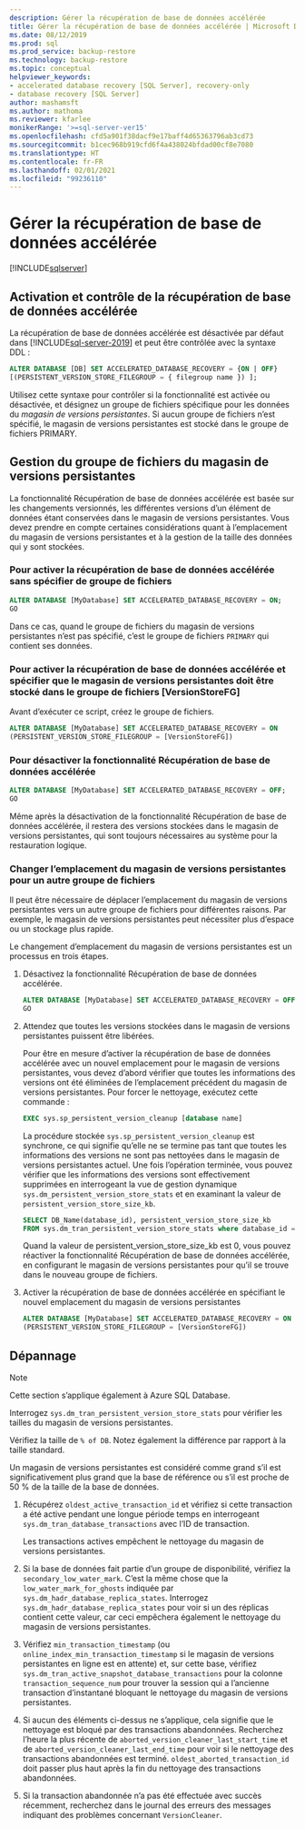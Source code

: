 ```yaml
---
description: Gérer la récupération de base de données accélérée
title: Gérer la récupération de base de données accélérée | Microsoft Docs
ms.date: 08/12/2019
ms.prod: sql
ms.prod_service: backup-restore
ms.technology: backup-restore
ms.topic: conceptual
helpviewer_keywords:
- accelerated database recovery [SQL Server], recovery-only
- database recovery [SQL Server]
author: mashamsft
ms.author: mathoma
ms.reviewer: kfarlee
monikerRange: '>=sql-server-ver15'
ms.openlocfilehash: cfd5a901f38dacf9e17baff4d65363796ab3cd73
ms.sourcegitcommit: b1cec968b919cfd6f4a438024bfdad00cf8e7080
ms.translationtype: HT
ms.contentlocale: fr-FR
ms.lasthandoff: 02/01/2021
ms.locfileid: "99236110"
---
```

# <a name="manage-accelerated-database-recovery"></a>Gérer la récupération de base de données accélérée

[!INCLUDE[sqlserver](../includes/applies-to-version/sqlserver2019.md)]

## <a name="enabling-and-controlling-adr"></a>Activation et contrôle de la récupération de base de données accélérée

La récupération de base de données accélérée est désactivée par défaut dans [!INCLUDE[sql-server-2019](../includes/sssql19-md.md)] et peut être contrôlée avec la syntaxe DDL :
```sql
ALTER DATABASE [DB] SET ACCELERATED_DATABASE_RECOVERY = {ON | OFF}
[(PERSISTENT_VERSION_STORE_FILEGROUP = { filegroup name }) ];

```

Utilisez cette syntaxe pour contrôler si la fonctionnalité est activée ou désactivée, et désignez un groupe de fichiers spécifique pour les données du *magasin de versions persistantes*. Si aucun groupe de fichiers n’est spécifié, le magasin de versions persistantes est stocké dans le groupe de fichiers PRIMARY.

## <a name="managing-the-persistent-version-store-filegroup"></a>Gestion du groupe de fichiers du magasin de versions persistantes
La fonctionnalité Récupération de base de données accélérée est basée sur les changements versionnés, les différentes versions d’un élément de données étant conservées dans le magasin de versions persistantes.
Vous devez prendre en compte certaines considérations quant à l’emplacement du magasin de versions persistantes et à la gestion de la taille des données qui y sont stockées.

### <a name="to-enable-adr-without-specifying-a-filegroup"></a>Pour activer la récupération de base de données accélérée sans spécifier de groupe de fichiers

```sql
ALTER DATABASE [MyDatabase] SET ACCELERATED_DATABASE_RECOVERY = ON;
GO
```

Dans ce cas, quand le groupe de fichiers du magasin de versions persistantes n’est pas spécifié, c’est le groupe de fichiers `PRIMARY` qui contient ses données.

### <a name="to-enable-adr-and-specify-that-the-pvs-should-be-stored-in-the-versionstorefg-filegroup"></a>Pour activer la récupération de base de données accélérée et spécifier que le magasin de versions persistantes doit être stocké dans le groupe de fichiers [VersionStoreFG]

Avant d’exécuter ce script, créez le groupe de fichiers.

```sql
ALTER DATABASE [MyDatabase] SET ACCELERATED_DATABASE_RECOVERY = ON
(PERSISTENT_VERSION_STORE_FILEGROUP = [VersionStoreFG])
```

### <a name="to-disable-the-adr-feature"></a>Pour désactiver la fonctionnalité Récupération de base de données accélérée

```sql
ALTER DATABASE [MyDatabase] SET ACCELERATED_DATABASE_RECOVERY = OFF;
GO
```

Même après la désactivation de la fonctionnalité Récupération de base de données accélérée, il restera des versions stockées dans le magasin de versions persistantes, qui sont toujours nécessaires au système pour la restauration logique.

### <a name="change-the-location-of-the-pvs-to-a-different-filegroup"></a>Changer l’emplacement du magasin de versions persistantes pour un autre groupe de fichiers

Il peut être nécessaire de déplacer l’emplacement du magasin de versions persistantes vers un autre groupe de fichiers pour différentes raisons. Par exemple, le magasin de versions persistantes peut nécessiter plus d’espace ou un stockage plus rapide.

Le changement d’emplacement du magasin de versions persistantes est un processus en trois étapes.

1. Désactivez la fonctionnalité Récupération de base de données accélérée.

   ```sql
   ALTER DATABASE [MyDatabase] SET ACCELERATED_DATABASE_RECOVERY = OFF;
   GO
   ```

2. Attendez que toutes les versions stockées dans le magasin de versions persistantes puissent être libérées.

   Pour être en mesure d’activer la récupération de base de données accélérée avec un nouvel emplacement pour le magasin de versions persistantes, vous devez d’abord vérifier que toutes les informations des versions ont été éliminées de l’emplacement précédent du magasin de versions persistantes. Pour forcer le nettoyage, exécutez cette commande :

   ```sql
   EXEC sys.sp_persistent_version_cleanup [database name]
   ```

   La procédure stockée `sys.sp_persistent_version_cleanup` est synchrone, ce qui signifie qu’elle ne se termine pas tant que toutes les informations des versions ne sont pas nettoyées dans le magasin de versions persistantes actuel.  Une fois l’opération terminée, vous pouvez vérifier que les informations des versions sont effectivement supprimées en interrogeant la vue de gestion dynamique `sys.dm_persistent_version_store_stats` et en examinant la valeur de `persistent_version_store_size_kb`.

   ```sql
   SELECT DB_Name(database_id), persistent_version_store_size_kb 
   FROM sys.dm_tran_persistent_version_store_stats where database_id = [MyDatabaseID]
   ```

   Quand la valeur de persistent_version_store_size_kb est 0, vous pouvez réactiver la fonctionnalité Récupération de base de données accélérée, en configurant le magasin de versions persistantes pour qu’il se trouve dans le nouveau groupe de fichiers.

1. Activer la récupération de base de données accélérée en spécifiant le nouvel emplacement du magasin de versions persistantes

   ```sql
   ALTER DATABASE [MyDatabase] SET ACCELERATED_DATABASE_RECOVERY = ON
   (PERSISTENT_VERSION_STORE_FILEGROUP = [VersionStoreFG])
   ```

## <a name="troubleshooting"></a>Dépannage

> [!NOTE]
> Cette section s’applique également à Azure SQL Database.

Interrogez `sys.dm_tran_persistent_version_store_stats` pour vérifier les tailles du magasin de versions persistantes.

Vérifiez la taille de `% of DB`. Notez également la différence par rapport à la taille standard.

Un magasin de versions persistantes est considéré comme grand s’il est significativement plus grand que la base de référence ou s’il est proche de 50 % de la taille de la base de données. 

1. Récupérez `oldest_active_transaction_id` et vérifiez si cette transaction a été active pendant une longue période temps en interrogeant `sys.dm_tran_database_transactions` avec l’ID de transaction.

   Les transactions actives empêchent le nettoyage du magasin de versions persistantes.

1. Si la base de données fait partie d’un groupe de disponibilité, vérifiez la `secondary_low_water_mark`. C’est la même chose que la `low_water_mark_for_ghosts` indiquée par `sys.dm_hadr_database_replica_states`. Interrogez `sys.dm_hadr_database_replica_states` pour voir si un des réplicas contient cette valeur, car ceci empêchera également le nettoyage du magasin de versions persistantes.
1. Vérifiez `min_transaction_timestamp` (ou `online_index_min_transaction_timestamp` si le magasin de versions persistantes en ligne est en attente) et, sur cette base, vérifiez `sys.dm_tran_active_snapshot_database_transactions` pour la colonne `transaction_sequence_num` pour trouver la session qui a l’ancienne transaction d’instantané bloquant le nettoyage du magasin de versions persistantes.
1. Si aucun des éléments ci-dessus ne s’applique, cela signifie que le nettoyage est bloqué par des transactions abandonnées. Recherchez l’heure la plus récente de `aborted_version_cleaner_last_start_time` et de `aborted_version_cleaner_last_end_time` pour voir si le nettoyage des transactions abandonnées est terminé. `oldest_aborted_transaction_id` doit passer plus haut après la fin du nettoyage des transactions abandonnées.
1. Si la transaction abandonnée n’a pas été effectuée avec succès récemment, recherchez dans le journal des erreurs des messages indiquant des problèmes concernant `VersionCleaner`.
